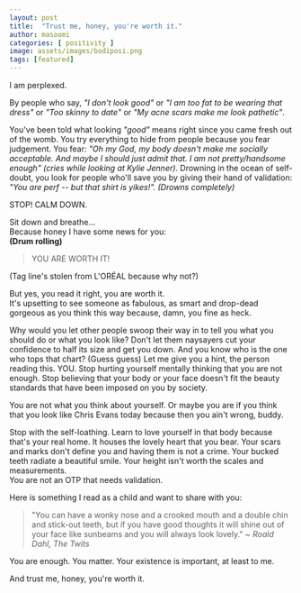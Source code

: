 ```yaml
---
layout: post
title:  "Trust me, honey, you're worth it."
author: masoomi
categories: [ positivity ]
image: assets/images/bodiposi.png
tags: [featured]
---
```


I am perplexed.

By people who say, *"I don't look good"* or *"I am too fat to be wearing that dress"* or *"Too skinny to date"* or *"My acne scars make me look pathetic"*. 

You've been told what looking *"good"* means right since you came fresh out of the womb. You try everything to hide from people because you fear judgement. You fear: *"Oh my God, my body doesn't make me socially acceptable. And maybe I should just admit that. I am not pretty/handsome enough" (cries while looking at Kylie Jenner)*. Drowning in the ocean of self-doubt, you look for people who'll save you by giving their hand of validation: *"You are perf -- but that shirt is yikes!". (Drowns completely)*

STOP! CALM DOWN.

Sit down and breathe...  
Because honey I have some news for you:  
**(Drum rolling)**

>YOU ARE WORTH IT!  

(Tag line's stolen from L'ORÉAL because why not?)

But yes, you read it right, you are worth it.  
It's upsetting to see someone as fabulous, as smart and drop-dead gorgeous as you think this way because, damn, you fine as heck. 

Why would you let other people swoop their way in to tell you what you should do or what you look like? Don't let them naysayers cut your confidence to half its size and get you down. And you know who is the one who tops that chart? (Guess guess) Let me give you a hint, the person reading this. YOU. Stop hurting yourself mentally thinking that you are not enough. Stop believing that your body or your face doesn't fit the beauty standards that have been imposed on you by society. 

You are not what you think about yourself. Or maybe you are if you think that you look like Chris Evans today because then you ain't wrong, buddy. 

Stop with the self-loathing. Learn to love yourself in that body because that's your real home. It houses the lovely heart that you bear. Your scars and marks don't define you and having them is not a crime. Your bucked teeth radiate a beautiful smile. Your height isn't worth the scales and measurements.  
You are not an OTP that needs validation. 

Here is something I read as a child and want to share with you:

>"You can have a wonky nose and a crooked mouth and a double chin and stick-out teeth, but if you have good thoughts it will shine out of your face like sunbeams and you will always look lovely."
*~ Roald Dahl, The Twits*

You are enough. You matter. Your existence is important, at least to me.

And trust me, honey, you're worth it.
